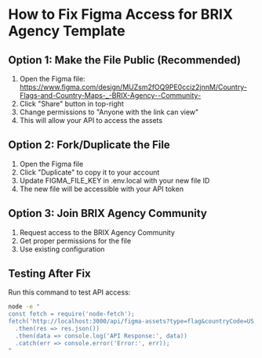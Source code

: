 # How to Fix Figma Access for BRIX Agency Template

## Option 1: Make the File Public (Recommended)
1. Open the Figma file: https://www.figma.com/design/MUZsm2fOQ9PE0cciz2jnnM/Country-Flags-and-Country-Maps-_-BRIX-Agency--Community-
2. Click "Share" button in top-right
3. Change permissions to "Anyone with the link can view"
4. This will allow your API to access the assets

## Option 2: Fork/Duplicate the File
1. Open the Figma file
2. Click "Duplicate" to copy it to your account
3. Update FIGMA_FILE_KEY in .env.local with your new file ID
4. The new file will be accessible with your API token

## Option 3: Join BRIX Agency Community
1. Request access to the BRIX Agency Community
2. Get proper permissions for the file
3. Use existing configuration

## Testing After Fix
Run this command to test API access:
```bash
node -e "
const fetch = require('node-fetch');
fetch('http://localhost:3000/api/figma-assets?type=flag&countryCode=US')
  .then(res => res.json())
  .then(data => console.log('API Response:', data))
  .catch(err => console.error('Error:', err));
"
```

